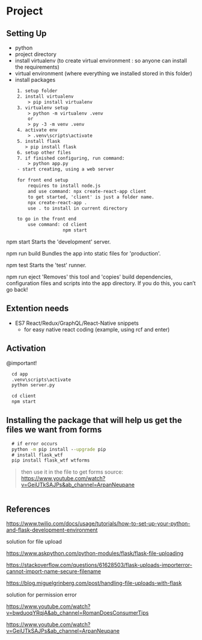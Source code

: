 # Project

## Setting Up

- python
- project directory
- install virtualenv (to create virtual environment : so anyone can install the requirements)
- virtual environment (where everything we installed stored in this folder)
- install packages

```txt
    1. setup folder
    2. install virtualenv
        > pip install virtualenv
    3. virtualenv setup
        > python -m virtualenv .venv
        or
        > py -3 -m venv .venv
    4. activate env
        > .venv\scripts\activate
    5. install flask
       > pip install flask
    6. setup other files
    7. if finished configuring, run command:
        > python app.py
    - start creating, using a web server
```

```txt
    for front end setup
        requires to install node.js
        and use command: npx create-react-app client
        to get started, 'client' is just a folder name.
        npx create-react-app .
        use . to install in current directory

    to go in the front end
        use command: cd client
                     npm start
```

 npm start
    Starts the 'development' server.

  npm run build
    Bundles the app into static files for 'production'.

  npm test
    Starts the 'test' runner.

  npm run eject
    'Removes' this tool and 'copies' build dependencies, configuration files
    and scripts into the app directory. If you do this, you can’t go back!

## Extention needs

- ES7 React/Redux/GraphQL/React-Native snippets
  - for easy native react coding (example, using rcf and enter)

## Activation

@important!

```txt
  cd app
  .venv\scripts\activate
  python server.py

  cd client
  npm start
```

## Installing the package that will help us get the files we want from forms

```cmd
  # if error occurs
  python -m pip install --upgrade pip
  # install flask_wtf
  pip install flask_wtf wtforms
```

> then use it in the file to get forms
  > source: <https://www.youtube.com/watch?v=GeiUTkSAJPs&ab_channel=ArpanNeupane>

```py

```

## References

<https://www.twilio.com/docs/usage/tutorials/how-to-set-up-your-python-and-flask-development-environment>

solution for file upload

<https://www.askpython.com/python-modules/flask/flask-file-uploading>

<https://stackoverflow.com/questions/61628503/flask-uploads-importerror-cannot-import-name-secure-filename>

<https://blog.miguelgrinberg.com/post/handling-file-uploads-with-flask>

solution for permission error

<https://www.youtube.com/watch?v=bwduoqYRqjA&ab_channel=RomanDoesConsumerTips>

<https://www.youtube.com/watch?v=GeiUTkSAJPs&ab_channel=ArpanNeupane>
